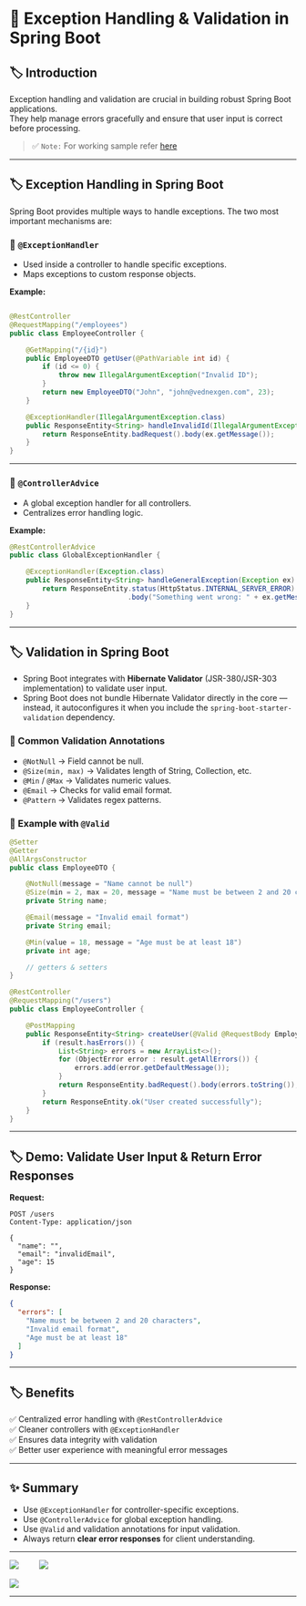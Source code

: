 # 🚀 Exception Handling & Validation in Spring Boot

## 🏷️ Introduction

Exception handling and validation are crucial in building robust Spring Boot applications.  
They help manage errors gracefully and ensure that user input is correct before processing.

> ✅ `Note:` For working sample refer [here](../src/main/java/com/vednexgen/exception_handling)

---

## 🏷️ Exception Handling in Spring Boot

Spring Boot provides multiple ways to handle exceptions. The two most important mechanisms are:

### 🔹 `@ExceptionHandler`

* Used inside a controller to handle specific exceptions.
* Maps exceptions to custom response objects.

**Example:**

```java

@RestController
@RequestMapping("/employees")
public class EmployeeController {

    @GetMapping("/{id}")
    public EmployeeDTO getUser(@PathVariable int id) {
        if (id <= 0) {
            throw new IllegalArgumentException("Invalid ID");
        }
        return new EmployeeDTO("John", "john@vednexgen.com", 23);
    }

    @ExceptionHandler(IllegalArgumentException.class)
    public ResponseEntity<String> handleInvalidId(IllegalArgumentException ex) {
        return ResponseEntity.badRequest().body(ex.getMessage());
    }
}
```

---

### 🔹 `@ControllerAdvice`

* A global exception handler for all controllers.
* Centralizes error handling logic.

**Example:**

```java
@RestControllerAdvice
public class GlobalExceptionHandler {

    @ExceptionHandler(Exception.class)
    public ResponseEntity<String> handleGeneralException(Exception ex) {
        return ResponseEntity.status(HttpStatus.INTERNAL_SERVER_ERROR)
                             .body("Something went wrong: " + ex.getMessage());
    }
}
```

---

## 🏷️ Validation in Spring Boot

- Spring Boot integrates with **Hibernate Validator** (JSR-380/JSR-303 implementation) to validate user input.  
- Spring Boot does not bundle Hibernate Validator directly in the core — instead, it autoconfigures it when you include the `spring-boot-starter-validation` dependency.

### 🔹 Common Validation Annotations

* `@NotNull` → Field cannot be null.
* `@Size(min, max)` → Validates length of String, Collection, etc.
* `@Min` / `@Max` → Validates numeric values.
* `@Email` → Checks for valid email format.
* `@Pattern` → Validates regex patterns.

### 🔹 Example with `@Valid`

```java
@Setter
@Getter
@AllArgsConstructor
public class EmployeeDTO {

    @NotNull(message = "Name cannot be null")
    @Size(min = 2, max = 20, message = "Name must be between 2 and 20 characters")
    private String name;

    @Email(message = "Invalid email format")
    private String email;

    @Min(value = 18, message = "Age must be at least 18")
    private int age;

    // getters & setters
}
```

```java
@RestController
@RequestMapping("/users")
public class EmployeeController {

    @PostMapping
    public ResponseEntity<String> createUser(@Valid @RequestBody EmployeeDTO user, BindingResult result) {
        if (result.hasErrors()) {
            List<String> errors = new ArrayList<>();
            for (ObjectError error : result.getAllErrors()) {
                errors.add(error.getDefaultMessage());
            }
            return ResponseEntity.badRequest().body(errors.toString());
        }
        return ResponseEntity.ok("User created successfully");
    }
}
```

---

## 🏷️ Demo: Validate User Input & Return Error Responses

**Request:**

```http
POST /users
Content-Type: application/json

{
  "name": "",
  "email": "invalidEmail",
  "age": 15
}
```

**Response:**

```json
{
  "errors": [
    "Name must be between 2 and 20 characters",
    "Invalid email format",
    "Age must be at least 18"
  ]
}
```

---

## 🏷️ Benefits

✅ Centralized error handling with `@RestControllerAdvice`  
✅ Cleaner controllers with `@ExceptionHandler`  
✅ Ensures data integrity with validation  
✅ Better user experience with meaningful error messages  

---

## ✨ Summary

* Use `@ExceptionHandler` for controller-specific exceptions.
* Use `@ControllerAdvice` for global exception handling.
* Use `@Valid` and validation annotations for input validation.
* Always return **clear error responses** for client understanding.

---

<div>

[![](https://img.shields.io/badge/Prev-⬅️-caddd6?style=for-the-badge&labelColor=caddd6)](09-DATA_JPA.md)
&emsp;&emsp;
[![](https://img.shields.io/badge/Next-➡️-caddd6?style=for-the-badge&labelColor=caddd6)](11-SPRING_CONFIGS.md)

</div>

[![](https://img.shields.io/badge/Go_Back-🔙-d6cadd?style=for-the-badge&labelColor=d6cadd)](00-TABLE_CONTENT_README.md)

---
